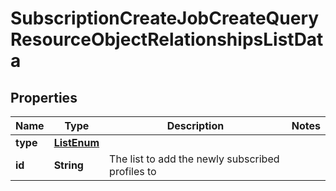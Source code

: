 # SubscriptionCreateJobCreateQueryResourceObjectRelationshipsListData

## Properties
Name | Type | Description | Notes
------------ | ------------- | ------------- | -------------
**type** | [**ListEnum**](ListEnum.md) |  | 
**id** | **String** | The list to add the newly subscribed profiles to | 

